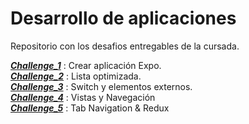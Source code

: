 # Desarrollo de aplicaciones

Repositorio con los desafios entregables de la cursada.

__***[Challenge_1]***__ : Crear aplicación Expo. <br>
__***[Challenge_2]***__ : Lista optimizada. <br>
__***[Challenge_3]***__ : Switch y elementos externos. <br>
__***[Challenge_4]***__ : Vistas y Navegación <br>
__***[Challenge_5]***__ : Tab Navigation & Redux  <br>


[Challenge_1]: <https://github.com/KingMacking/KM-MobileAppsDev/tree/Challenge_1>
[Challenge_2]: <https://github.com/KingMacking/KM-MobileAppsDev/tree/Challenge_2>
[Challenge_3]: <https://github.com/KingMacking/KM-MobileAppsDev/tree/Challenge_3>
[Challenge_4]: <https://github.com/KingMacking/KM-MobileAppsDev/tree/Challenge_4>
[Challenge_5]: <https://github.com/KingMacking/KM-MobileAppsDev/tree/Challenge_5>